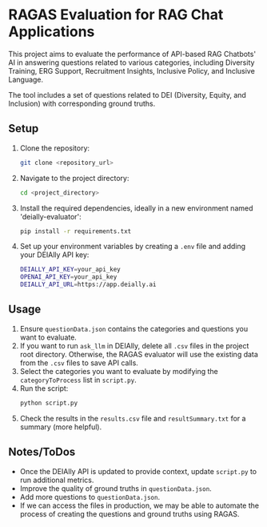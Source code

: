 # RAGAS Evaluation for RAG Chat Applications

This project aims to evaluate the performance of API-based RAG Chatbots' AI in answering questions related to various categories, including Diversity Training, ERG Support, Recruitment Insights, Inclusive Policy, and Inclusive Language.

The tool includes a set of questions related to DEI (Diversity, Equity, and Inclusion) with corresponding ground truths.

## Setup

1. Clone the repository:
    ```sh
    git clone <repository_url>
    ```
2. Navigate to the project directory:
    ```sh
    cd <project_directory>
    ```
3. Install the required dependencies, ideally in a new environment named 'deially-evaluator':
    ```sh
    pip install -r requirements.txt
    ```
4. Set up your environment variables by creating a `.env` file and adding your DEIAlly API key:
    ```sh
    DEIALLY_API_KEY=your_api_key
    OPENAI_API_KEY=your_api_key
    DEIALLY_API_URL=https://app.deially.ai
    ```

## Usage

1. Ensure `questionData.json` contains the categories and questions you want to evaluate.
2. If you want to run `ask_llm` in DEIAlly, delete all `.csv` files in the project root directory. Otherwise, the RAGAS evaluator will use the existing data from the `.csv` files to save API calls.
3. Select the categories you want to evaluate by modifying the `categoryToProcess` list in `script.py`.
4. Run the script:
    ```sh
    python script.py
    ```
5. Check the results in the `results.csv` file and `resultSummary.txt` for a summary (more helpful).

## Notes/ToDos

- Once the DEIAlly API is updated to provide context, update `script.py` to run additional metrics.
- Improve the quality of ground truths in `questionData.json`.
- Add more questions to `questionData.json`.
- If we can access the files in production, we may be able to automate the process of creating the questions and ground truths using RAGAS.
